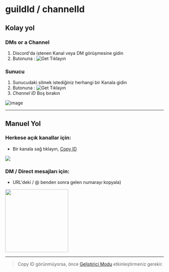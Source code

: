 # guildId / channelId

## Kolay yol

### DMs or a Channel
1.  Discord'da istenen Kanal veya DM görüşmesine gidin
2.  Butonuna :  ![Get](https://user-images.githubusercontent.com/3372598/72776133-cf568d80-3bef-11ea-8ee7-4f1b9da9670d.png) Tıklayın

### Sunucu
1. Sunucudaki silmek istediğiniz herhangi bir Kanala gidin
2. Butonuna :  ![Get](https://user-images.githubusercontent.com/3372598/72776133-cf568d80-3bef-11ea-8ee7-4f1b9da9670d.png) Tıklayın
3. *Channel ID* Boş bırakın
 
![image](https://user-images.githubusercontent.com/3372598/72776409-dcc04780-3bf0-11ea-91da-e722d6f2f064.png)

----

## Manuel Yol

### Herkese açık kanallar için:
- Bir kanala sağ tıklayın, [Copy ID](./developerMode.md)  
<img src=https://media.giphy.com/media/UqBPG05BIP3Vkj7Pby/giphy.gif>


### DM / Direct mesajları için:

- URL'deki / @ benden sonra gelen numarayı kopyala)  
<img src="https://user-images.githubusercontent.com/3372598/58374439-d9739f80-7f2d-11e9-85f4-3c241a85a8bb.png" height="200">


-----

> Copy ID görünmüyorsa, önce [Geliştirici Modu](./developerMode.md) etkinleştirmeniz gerekir.
